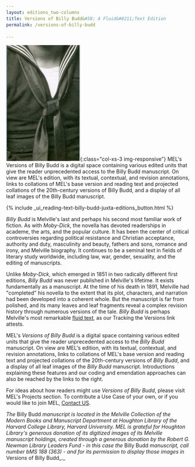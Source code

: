 ```yaml
---
layout: editions_two-columns
title: Versions of Billy Budd&#58; A Fluid&#8211;Text Edition
permalink: /versions-of-billy-budd
 
---
```

 
![A sailor's uniform](/images/shirt2.jpg){:class="col-xs-3 img-responsive"} MEL's Versions of Billy Budd is a digital space containing various edited units that give the reader unprecedented access to the Billy Budd manuscript. On view are MEL's edition, with its textual, contextual, and revision annotations, links to collations of MEL's base version and reading text and projected collations of the 20th-century versions of Billy Budd, and a display of all leaf images of the Billy Budd manuscript.

{% include _ui_reading-text-billy-budd-juxta-editions_button.html %}

_Billy Budd_  is Melville's last and perhaps his second most familiar work of fiction. As with  _Moby-Dick_, the novella has devoted readerships in academe, the arts, and the popular culture. It has been the center of critical controversies regarding political resistance and Christian acceptance, authority and duty, masculinity and beauty, fathers and sons, romance and irony, and Melville biography. It continues to be a seminal text in fields of literary study worldwide, including law, war, gender, sexuality, and the editing of manuscripts.

Unlike  _Moby-Dick_, which emerged in 1851 in two radically different first editions,  _Billy Budd_  was never published in Melville's lifetime. It exists fundamentally as a manuscript. At the time of his death in 1891, Melville had "completed" his novella to the extent that its plot, characters, and narration had been developed into a coherent whole. But the manuscript is far from polished, and its many leaves and leaf fragments reveal a complex revision history through numerous versions of the tale.  _Billy Budd_  is perhaps Melville's most remarkable  [fluid text](/what-is-a-fluid-text.html), as our Tracking the Versions link attests.

MEL's  _Versions of Billy Budd_  is a digital space containing various edited units that give the reader unprecedented access to the  _Billy Budd_  manuscript. On view are MEL's edition, with its textual, contextual, and revision annotations, links to collations of MEL's base version and reading text and projected collations of the 20th-century versions of  _Billy Budd_, and a display of all leaf images of the  _Billy Budd_  manuscript. Introductions explaining these features and our coding and emendation approaches can also be reached by the links to the right.

For ideas about how readers might use  _Versions of Billy Budd_, please visit MEL's Projects section. To contribute a Use Case of your own, or if you would like to join MEL,  [Contact US](mailto:John.L.Bryant@hofstra.edu).

_The_  Billy Budd  _manuscript is located in the Melville Collection of the Modern Books and Manuscript Department at Houghton Library of the Harvard College Library, Harvard University. MEL is grateful for Houghton Library's generous donation of its digitized images of its Melville manuscript holdings, created through a generous donation by the Robert G. Newman Library Leaders Fund - in this case the_  Billy Budd  _manuscript, call number_  _bMS 188 (363) - and for its permission to display those images in_  Versions of Billy Budd_._